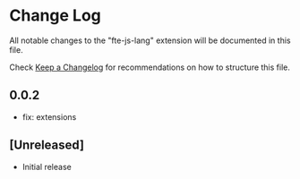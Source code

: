 # Change Log

All notable changes to the "fte-js-lang" extension will be documented in this file.

Check [Keep a Changelog](http://keepachangelog.com/) for recommendations on how to structure this file.

## 0.0.2

- fix: extensions

## [Unreleased]

- Initial release